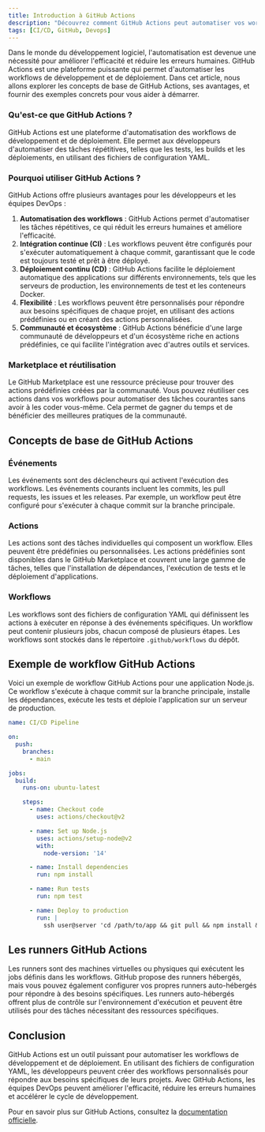 ```yaml
---
title: Introduction à GitHub Actions
description: "Découvrez comment GitHub Actions peut automatiser vos workflows de développement et de déploiement."
tags: [CI/CD, GitHub, Devops]
---
```


Dans le monde du développement logiciel, l'automatisation est devenue une nécessité pour améliorer l'efficacité et réduire les erreurs humaines. GitHub Actions est une plateforme puissante qui permet d'automatiser les workflows de développement et de déploiement. Dans cet article, nous allons explorer les concepts de base de GitHub Actions, ses avantages, et fournir des exemples concrets pour vous aider à démarrer.

<!--truncate-->

### Qu'est-ce que GitHub Actions ?

GitHub Actions est une plateforme d'automatisation des workflows de développement et de déploiement. Elle permet aux développeurs d'automatiser des tâches répétitives, telles que les tests, les builds et les déploiements, en utilisant des fichiers de configuration YAML.

### Pourquoi utiliser GitHub Actions ?

GitHub Actions offre plusieurs avantages pour les développeurs et les équipes DevOps :

1. **Automatisation des workflows** : GitHub Actions permet d'automatiser les tâches répétitives, ce qui réduit les erreurs humaines et améliore l'efficacité.
2. **Intégration continue (CI)** : Les workflows peuvent être configurés pour s'exécuter automatiquement à chaque commit, garantissant que le code est toujours testé et prêt à être déployé.
3. **Déploiement continu (CD)** : GitHub Actions facilite le déploiement automatique des applications sur différents environnements, tels que les serveurs de production, les environnements de test et les conteneurs Docker.
4. **Flexibilité** : Les workflows peuvent être personnalisés pour répondre aux besoins spécifiques de chaque projet, en utilisant des actions prédéfinies ou en créant des actions personnalisées.
5. **Communauté et écosystème** : GitHub Actions bénéficie d'une large communauté de développeurs et d'un écosystème riche en actions prédéfinies, ce qui facilite l'intégration avec d'autres outils et services.

### Marketplace et réutilisation

Le GitHub Marketplace est une ressource précieuse pour trouver des actions prédéfinies créées par la communauté. Vous pouvez réutiliser ces actions dans vos workflows pour automatiser des tâches courantes sans avoir à les coder vous-même. Cela permet de gagner du temps et de bénéficier des meilleures pratiques de la communauté.

## Concepts de base de GitHub Actions

### Événements

Les événements sont des déclencheurs qui activent l'exécution des workflows. Les événements courants incluent les commits, les pull requests, les issues et les releases. Par exemple, un workflow peut être configuré pour s'exécuter à chaque commit sur la branche principale.

### Actions

Les actions sont des tâches individuelles qui composent un workflow. Elles peuvent être prédéfinies ou personnalisées. Les actions prédéfinies sont disponibles dans le GitHub Marketplace et couvrent une large gamme de tâches, telles que l'installation de dépendances, l'exécution de tests et le déploiement d'applications.

### Workflows

Les workflows sont des fichiers de configuration YAML qui définissent les actions à exécuter en réponse à des événements spécifiques. Un workflow peut contenir plusieurs jobs, chacun composé de plusieurs étapes. Les workflows sont stockés dans le répertoire `.github/workflows` du dépôt.

## Exemple de workflow GitHub Actions

Voici un exemple de workflow GitHub Actions pour une application Node.js. Ce workflow s'exécute à chaque commit sur la branche principale, installe les dépendances, exécute les tests et déploie l'application sur un serveur de production.

```yaml
name: CI/CD Pipeline

on:
  push:
    branches:
      - main

jobs:
  build:
    runs-on: ubuntu-latest

    steps:
      - name: Checkout code
        uses: actions/checkout@v2

      - name: Set up Node.js
        uses: actions/setup-node@v2
        with:
          node-version: '14'

      - name: Install dependencies
        run: npm install

      - name: Run tests
        run: npm test

      - name: Deploy to production
        run: |
          ssh user@server 'cd /path/to/app && git pull && npm install && pm2 restart app'
```

## Les runners GitHub Actions

Les runners sont des machines virtuelles ou physiques qui exécutent les jobs définis dans les workflows. GitHub propose des runners hébergés, mais vous pouvez également configurer vos propres runners auto-hébergés pour répondre à des besoins spécifiques. Les runners auto-hébergés offrent plus de contrôle sur l'environnement d'exécution et peuvent être utilisés pour des tâches nécessitant des ressources spécifiques.

## Conclusion

GitHub Actions est un outil puissant pour automatiser les workflows de développement et de déploiement. En utilisant des fichiers de configuration YAML, les développeurs peuvent créer des workflows personnalisés pour répondre aux besoins spécifiques de leurs projets. Avec GitHub Actions, les équipes DevOps peuvent améliorer l'efficacité, réduire les erreurs humaines et accélérer le cycle de développement.

Pour en savoir plus sur GitHub Actions, consultez la [documentation officielle](https://docs.github.com/en/actions).

